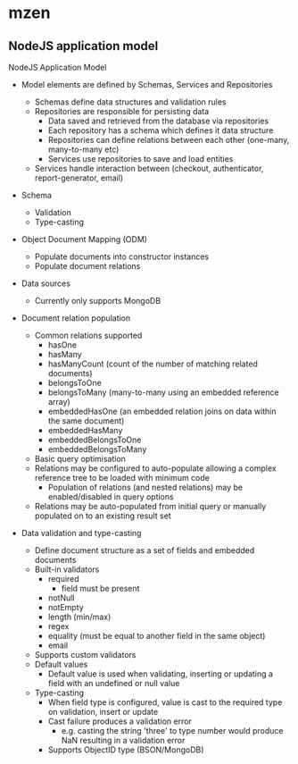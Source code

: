 # mzen
## NodeJS application model

NodeJS Application Model 

- Model elements are defined by Schemas, Services and Repositories
  - Schemas define data structures and validation rules
  - Repositories are responsible for persisting data
    - Data saved and retrieved from the database via repositories
    - Each repository has a schema which defines it data structure
    - Repositories can define relations between each other (one-many, many-to-many etc)
    - Services use repositories to save and load entities
  - Services handle interaction between (checkout, authenticator, report-generator, email)
- Schema
  - Validation
  - Type-casting
- Object Document Mapping (ODM)
  - Populate documents into constructor instances
  - Populate document relations
- Data sources
  - Currently only supports MongoDB

- Document relation population
  - Common relations supported
    - hasOne
    - hasMany
    - hasManyCount (count of the number of matching related documents)
    - belongsToOne
    - belongsToMany (many-to-many using an embedded reference array)
    - embeddedHasOne (an embedded relation joins on data within the same document)
    - embeddedHasMany 
    - embeddedBelongsToOne
    - embeddedBelongsToMany
  - Basic query optimisation
  - Relations may be configured to auto-populate allowing a complex reference tree to be loaded with minimum code
    - Population of relations (and nested relations) may be enabled/disabled in query options
  - Relations may be auto-populated from initial query or manually populated on to an existing result set

- Data validation and type-casting
  - Define document structure as a set of fields and embedded documents
  - Built-in validators
    - required
      - field must be present
    - notNull
    - notEmpty
    - length (min/max)
    - regex
    - equality (must be equal to another field in the same object)
    - email
  - Supports custom validators
  - Default values
    - Default value is used when validating, inserting or updating a field with an undefined or null value
  - Type-casting
    - When field type is configured, value is cast to the required type on validation, insert or update
    - Cast failure produces a validation error
      - e.g. casting the string 'three' to type number would produce NaN resulting in a validation error
    - Supports ObjectID type (BSON/MongoDB)
